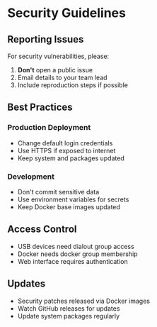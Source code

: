 # Security Guidelines

## Reporting Issues

For security vulnerabilities, please:
1. **Don't** open a public issue
2. Email details to your team lead
3. Include reproduction steps if possible

## Best Practices

### Production Deployment
- Change default login credentials
- Use HTTPS if exposed to internet
- Keep system and packages updated

### Development
- Don't commit sensitive data
- Use environment variables for secrets
- Keep Docker base images updated

## Access Control

- USB devices need dialout group access
- Docker needs docker group membership
- Web interface requires authentication

## Updates

- Security patches released via Docker images
- Watch GitHub releases for updates
- Update system packages regularly